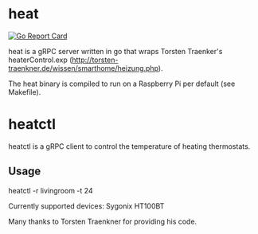 # heat
[![Go Report Card](https://goreportcard.com/badge/github.com/muehlburger/heat)](https://goreportcard.com/report/github.com/muehlburger/heat)

heat is a gRPC server written in go that wraps Torsten Traenker's heaterControl.exp (http://torsten-traenkner.de/wissen/smarthome/heizung.php). 

The heat binary is compiled to run on a Raspberry Pi per default (see Makefile).

# heatctl
heatctl is a gRPC client to control the temperature of heating thermostats.

## Usage
heatctl -r livingroom -t 24

Currently supported devices: Sygonix HT100BT

Many thanks to Torsten Traenkner for providing his code.
